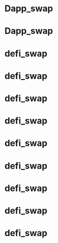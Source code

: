 # Dapp_swap
# Dapp_swap
# defi_swap
# defi_swap
# defi_swap
# defi_swap
# defi_swap
# defi_swap
# defi_swap
# defi_swap
# defi_swap
